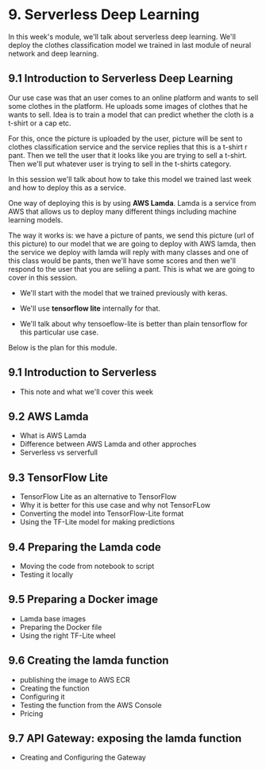 # 9. Serverless Deep Learning

In this week's module, we'll talk about serverless deep learning. We'll deploy the clothes classification model we trained in last module of neural network and deep learning. 

## 9.1 Introduction to Serverless Deep Learning

Our use case was that an user comes to an online platform and wants to sell some clothes in the platform. He uploads some images of clothes that he wants to sell. Idea is to train a model that can predict whether the cloth is a t-shirt or a cap etc. 

For this, once the picture is uploaded by the user, picture will be sent to clothes classification service and the service replies that this is a t-shirt r pant. Then we tell the user that it looks like you are trying to sell a t-shirt. Then we'll put whatever user is trying to sell in the t-shirts category. 

In this session we'll talk about how to take this model we trained last week and how to deploy this as a service. 

One way of deploying this is by using  **AWS Lamda**. Lamda is a service from AWS that allows us to deploy many different things including machine learning models. 

The way it works is: we have a picture of pants, we send this picture (url of this picture) to our model that we are going to deploy with AWS lamda, then the service we deploy with lamda will reply with many classes and one of this class would be pants, then we'll have some scores and then we'll respond to the user that you are seliing  a pant. This is what we are going to cover in this session. 

- We'll start with the model that we trained previously with keras. 

- We'll use **tensorflow lite** internally for that. 

- We'll talk about why tensoeflow-lite is better than plain tensorflow for this particular use case. 

Below is the plan for this module.

## 9.1 Introduction to Serverless

* This note and what we'll cover this week

## 9.2 AWS Lamda

* What is AWS Lamda
* Difference between AWS Lamda and other approches
* Serverless vs serverfull

## 9.3 TensorFlow Lite

* TensorFlow Lite as an alternative to TensorFlow
* Why it is better for this use case and why not TensorFLow
* Converting the model into TensorFlow-Lite format
* Using the TF-Lite model for making predictions

## 9.4 Preparing the Lamda code

* Moving the code from notebook to script
* Testing it locally

## 9.5 Preparing a Docker image

* Lamda base images
* Preparing the Docker file
* Using the right TF-Lite wheel

## 9.6 Creating the lamda function

* publishing the image to AWS ECR
* Creating the function
* Configuring it
* Testing the function from the AWS Console
* Pricing

## 9.7 API Gateway: exposing the lamda function

* Creating and Configuring the Gateway